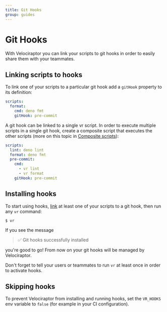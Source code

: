 ```yaml
---
title: Git Hooks
group: guides
---
```

# Git Hooks

With Velociraptor you can link your scripts to git hooks in order to easily share them with your teammates.

## Linking scripts to hooks

To link one of your scripts to a particular git hook add a `gitHook` property to its definition:

```yaml
scripts:
  format:
    cmd: deno fmt
    gitHook: pre-commit
```

A git hook can be linked to a single vr script. In order to execute multiple scripts in a single git hook, create
a composite script that executes the other scripts (more on this topic in [Composite scripts](docs/composite-scripts)):

```yaml
scripts:
  lint: deno lint
  format: deno fmt
  pre-commit:
    cmd:
      - vr lint
      - vr format
    gitHook: pre-commit
```

## Installing hooks

To start using hooks, [link](#linking-scripts-to-hooks) at least one of your scripts to a git hook, then run any `vr` command:

```sh
$ vr
```

If you see the message

> ✅ Git hooks successfully installed

you're good to go! From now on your git hooks will be managed by Velociraptor.

Don't forget to tell your users or teammates to run `vr` at least once in order to activate hooks.

## Skipping hooks

To prevent Velociraptor from installing and running hooks, set the `VR_HOOKS` env variable to `false` (for example in
your CI configuration).
